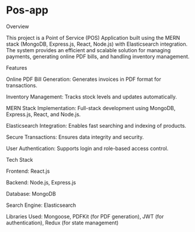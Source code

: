 # Pos-app
Overview

This project is a Point of Service (POS) Application built using the MERN stack (MongoDB, Express.js, React, Node.js) with Elasticsearch integration. The system provides an efficient and scalable solution for managing payments, generating online PDF bills, and handling inventory management.

Features

Online PDF Bill Generation: Generates invoices in PDF format for transactions.

Inventory Management: Tracks stock levels and updates automatically.

MERN Stack Implementation: Full-stack development using MongoDB, Express.js, React, and Node.js.

Elasticsearch Integration: Enables fast searching and indexing of products.

Secure Transactions: Ensures data integrity and security.

User Authentication: Supports login and role-based access control.

Tech Stack

Frontend: React.js

Backend: Node.js, Express.js

Database: MongoDB

Search Engine: Elasticsearch

Libraries Used: Mongoose, PDFKit (for PDF generation), JWT (for authentication), Redux (for state management)


